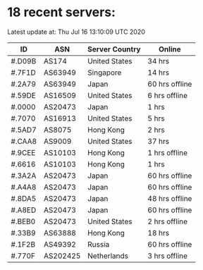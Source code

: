 # 18 recent servers:

Latest update at: Thu Jul 16 13:10:09 UTC 2020

| ID | ASN | Server Country | Online |
| -- | --- | -------------- | ------ |
| #.D09B | AS174 | United States | 34 hrs |
| #.7F1D | AS63949 | Singapore | 14 hrs |
| #.2A79 | AS63949 | Japan | 60 hrs offline |
| #.59DE | AS16509 | United States | 6 hrs offline |
| #.0000 | AS20473 | Japan | 1 hrs |
| #.7070 | AS16913 | United States | 5 hrs |
| #.5AD7 | AS8075 | Hong Kong | 2 hrs |
| #.CAA8 | AS9009 | United States | 37 hrs |
| #.9CEE | AS10103 | Hong Kong | 1 hrs offline |
| #.6616 | AS10103 | Hong Kong | 1 hrs |
| #.3A2A | AS20473 | Japan | 60 hrs offline |
| #.A4A8 | AS20473 | Japan | 60 hrs offline |
| #.8DA5 | AS20473 | Japan | 48 hrs offline |
| #.A8ED | AS20473 | Japan | 60 hrs offline |
| #.BEB0 | AS20473 | United States | 2 hrs offline |
| #.33B9 | AS63888 | Hong Kong | 18 hrs |
| #.1F2B | AS49392 | Russia | 60 hrs offline |
| #.770F | AS202425 | Netherlands | 3 hrs offline |


